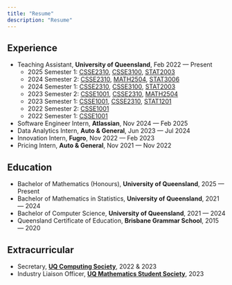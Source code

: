 ```yaml
---
title: "Resume"
description: "Resume"
---
```


## Experience
* Teaching Assistant, **University of Queensland**, Feb 2022 — Present
    * 2025 Semester 1: [CSSE2310](https://my.uq.edu.au/programs-courses/course.html?course_code=csse2310), [CSSE3100](https://my.uq.edu.au/programs-courses/course.html?course_code=csse3100), [STAT2003](https://my.uq.edu.au/programs-courses/course.html?course_code=stat2003)
    * 2024 Semester 2: [CSSE2310](https://my.uq.edu.au/programs-courses/course.html?course_code=csse2310), [MATH2504](https://my.uq.edu.au/programs-courses/course.html?course_code=math2504), [STAT3006](https://my.uq.edu.au/programs-courses/course.html?course_code=stat3006)
    * 2024 Semester 1: [CSSE2310](https://my.uq.edu.au/programs-courses/course.html?course_code=csse2310), [CSSE3100](https://my.uq.edu.au/programs-courses/course.html?course_code=csse3100), [STAT2003](https://my.uq.edu.au/programs-courses/course.html?course_code=stat2003)
    * 2023 Semester 2: [CSSE1001](https://my.uq.edu.au/programs-courses/course.html?course_code=csse1001), [CSSE2310](https://my.uq.edu.au/programs-courses/course.html?course_code=csse2310), [MATH2504](https://my.uq.edu.au/programs-courses/course.html?course_code=math2504)
    * 2023 Semester 1: [CSSE1001](https://my.uq.edu.au/programs-courses/course.html?course_code=csse1001), [CSSE2310](https://my.uq.edu.au/programs-courses/course.html?course_code=csse2310), [STAT1201](https://my.uq.edu.au/programs-courses/course.html?course_code=stat1201)
    * 2022 Semester 2: [CSSE1001](https://my.uq.edu.au/programs-courses/course.html?course_code=csse1001)
    * 2022 Semester 1: [CSSE1001](https://my.uq.edu.au/programs-courses/course.html?course_code=csse1001)
* Software Engineer Intern, **Atlassian**, Nov 2024 — Feb 2025
* Data Analytics Intern, **Auto & General**, Jun 2023 — Jul 2024
* Innovation Intern, **Fugro**, Nov 2022 — Feb 2023
* Pricing Intern, **Auto & General**, Nov 2021 — Nov 2022

## Education
* Bachelor of Mathematics (Honours), **University of Queensland**, 2025 — Present
* Bachelor of Mathematics in Statistics, **University of Queensland**, 2021 — 2024
* Bachelor of Computer Science, **University of Queensland**, 2021 — 2024
* Queensland Certificate of Education, **Brisbane Grammar School**, 2015 — 2020

## Extracurricular
* Secretary, [**UQ Computing Society**](https://uqcs.org/), 2022 & 2023
* Industry Liaison Officer, [**UQ Mathematics Student Society**](https://uqmss.org/), 2023
